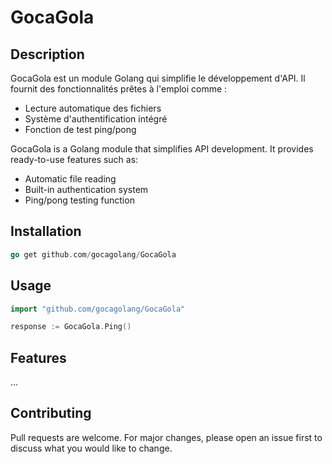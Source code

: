 # GocaGola

## Description

GocaGola est un module Golang qui simplifie le développement d'API. Il fournit des fonctionnalités prêtes à l'emploi comme :

- Lecture automatique des fichiers 
- Système d'authentification intégré
- Fonction de test ping/pong

GocaGola is a Golang module that simplifies API development. It provides ready-to-use features such as:

- Automatic file reading
- Built-in authentication system 
- Ping/pong testing function

## Installation

```go
go get github.com/gocagolang/GocaGola
```

## Usage

```go
import "github.com/gocagolang/GocaGola"

response := GocaGola.Ping()
```

## Features

...

## Contributing
Pull requests are welcome. For major changes, please open an issue first to discuss what you would like to change.